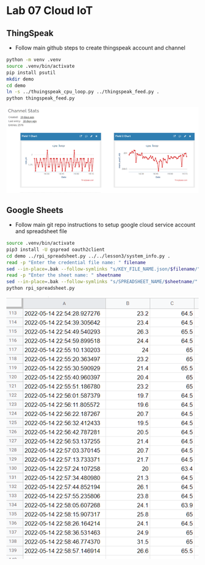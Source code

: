 # Lab 07 Cloud IoT
## ThingSpeak
* Follow main github steps to create thingspeak account and channel
```bash
python -m venv .venv
source .venv/bin/activate
pip install psutil
mkdir demo
cd demo
ln -s ../thuingspeak_cpu_loop.py ../thingspeak_feed.py .
python thingspeak_feed.py
```
![Thingspeak Screenshot](Thingspeak.png)
## Google Sheets
* Follow main git repo instructions to setup google cloud service account and spreadsheet file
```bash
source .venv/bin/activate
pip3 install -U gspread oauth2client
cd demo ../rpi_spreadsheet.py ../../lesson3/system_info.py .
read -p "Enter the credential file name: " filename
sed --in-place=.bak --follow-symlinks "s/KEY_FILE_NAME.json/$filename/" rpi_spreadsheet.py
read -p "Enter the sheet name: " sheetname
sed --in-place=.bak --follow-symlinks "s/SPREADSHEET_NAME/$sheetname/" rpi_spreadsheet.py
python rpi_spreadsheet.py
```
![spreadsheet screenshot](spreadsheet.png)